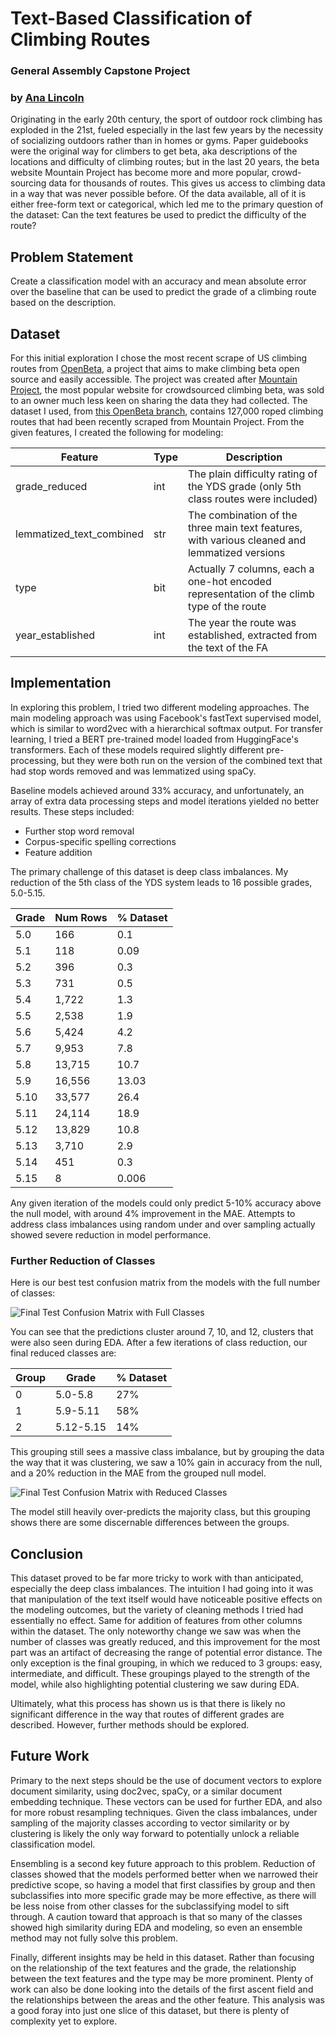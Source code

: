 # Text-Based Classification of Climbing Routes
### General Assembly Capstone Project 
### by [Ana Lincoln](https://www.linkedin.com/in/ana-lincoln/)
Originating in the early 20th century, the sport of outdoor rock climbing has exploded in the 21st, fueled especially in the last few years by the necessity of socializing outdoors rather than in homes or gyms. Paper guidebooks were the original way for climbers to get beta, aka descriptions of the locations and difficulty of climbing routes; but in the last 20 years, the beta website Mountain Project has become more and more popular, crowd-sourcing data for thousands of routes. This gives us access to climbing data in a way that was never possible before. Of the data available, all of it is either free-form text or categorical, which led me to the primary question of the dataset: Can the text features be used to predict the difficulty of the route? 

## Problem Statement
Create a classification model with an accuracy and mean absolute error over the baseline that can be used to predict the grade of a climbing route based on the description.

## Dataset
For this initial exploration I chose the most recent scrape of US climbing routes from [OpenBeta](https://openbeta.io/), a project that aims to make climbing beta open source and easily accessible. The project was created after [Mountain Project](https://www.mountainproject.com/), the most popular website for crowdsourced climbing beta, was sold to an owner much less keen on sharing the data they had collected. The dataset I used, from [this OpenBeta branch](https://github.com/OpenBeta/climbing-data/tree/next), contains 127,000 roped climbing routes that had been recently scraped from Mountain Project. From the given features, I created the following for modeling:

| Feature                  | Type | Description                                                                                   |
|--------------------------|------|-----------------------------------------------------------------------------------------------|
| grade_reduced            | int  | The plain difficulty rating of the YDS grade (only 5th class routes were included)            |
| lemmatized_text_combined | str  | The combination of the three main text features, with various cleaned and lemmatized versions |
| type                     | bit  | Actually 7 columns, each a one-hot encoded representation of the climb type of the route      |
| year_established         | int  | The year the route was established, extracted from the text of the FA                         |

## Implementation
In exploring this problem, I tried two different modeling approaches. The main modeling approach was using Facebook's fastText supervised model, which is similar to word2vec with a hierarchical softmax output. For transfer learning, I tried a BERT pre-trained model loaded from HuggingFace's transformers. Each of these models required slightly different pre-processing, but they were both run on the version of the combined text that had stop words removed and was lemmatized using spaCy. 

Baseline models achieved around 33% accuracy, and unfortunately, an array of extra data processing steps and model iterations yielded no better results. These steps included:
- Further stop word removal
- Corpus-specific spelling corrections
- Feature addition

The primary challenge of this dataset is deep class imbalances. My reduction of the 5th class of the YDS system leads to 16 possible grades, 5.0-5.15. 

| Grade | Num Rows | % Dataset |
|-------|----------|-----------|
| 5.0   | 166      | 0.1       |
| 5.1   | 118      | 0.09      |
| 5.2   | 396      | 0.3       |
| 5.3   | 731      | 0.5       |
| 5.4   | 1,722    | 1.3       |
| 5.5   | 2,538    | 1.9       |
| 5.6   | 5,424    | 4.2       |
| 5.7   | 9,953    | 7.8       |
| 5.8   | 13,715   | 10.7      |
| 5.9   | 16,556   | 13.03     |
| 5.10  | 33,577   | 26.4      |
| 5.11  | 24,114   | 18.9      |
| 5.12  | 13,829   | 10.8      |
| 5.13  | 3,710    | 2.9       |
| 5.14  | 451      | 0.3       |
| 5.15  | 8        | 0.006     |

Any given iteration of the models could only predict 5-10% accuracy above the null model, with around 4% improvement in the MAE. Attempts to address class imbalances using random under and over sampling actually showed severe reduction in model performance.

### Further Reduction of Classes
Here is our best test confusion matrix from the models with the full number of classes:

![Final Test Confusion Matrix with Full Classes](./archive/fullclassesmatrix.png)

You can see that the predictions cluster around 7, 10, and 12, clusters that were also seen during EDA. After a few iterations of class reduction, our final reduced classes are:

| Group | Grade     | % Dataset |
|-------|-----------|-----------|
| 0     | 5.0-5.8   | 27%       |
| 1     | 5.9-5.11  | 58%       |
| 2     | 5.12-5.15 | 14%       |

This grouping still sees a massive class imbalance, but by grouping the data the way that it was clustering, we saw a 10% gain in accuracy from the null, and a 20% reduction in the MAE from the grouped null model.

![Final Test Confusion Matrix with Reduced Classes](./archive/3groupstestmatrix.png)

The model still heavily over-predicts the majority class, but this grouping shows there are some discernable differences between the groups.

## Conclusion
This dataset proved to be far more tricky to work with than anticipated, especially the deep class imbalances. The intuition I had going into it was that manipulation of the text itself would have noticeable positive effects on the modeling outcomes, but the variety of cleaning methods I tried had essentially no effect. Same for addition of features from other columns within the dataset. The only noteworthy change we saw was when the number of classes was greatly reduced, and this improvement for the most part was an artifact of decreasing the range of potential error distance. The only exception is the final grouping, in which we reduced to 3 groups: easy, intermediate, and difficult. These groupings played to the strength of the model, while also highlighting potential clustering we saw during EDA. 

Ultimately, what this process has shown us is that there is likely no significant difference in the way that routes of different grades are described. However, further methods should be explored.

## Future Work
Primary to the next steps should be the use of document vectors to explore document similarity, using doc2vec, spaCy, or a similar document embedding technique. These vectors can be used for further EDA, and also for more robust resampling techniques. Given the class imbalances, under sampling of the majority classes according to vector similarity or by clustering is likely the only way forward to potentially unlock a reliable classification model.

Ensembling is a second key future approach to this problem. Reduction of classes showed that the models performed better when we narrowed their predictive scope, so having a model that first classifies by group and then subclassifies into more specific grade may be more effective, as there will be less noise from other classes for the subclassifying model to sift through. A caution toward that approach is that so many of the classes showed high similarity during EDA and modeling, so even an ensemble method may not fully solve this problem.

Finally, different insights may be held in this dataset. Rather than focusing on the relationship of the text features and the grade, the relationship between the text features and the type may be more prominent. Plenty of work can also be done looking into the details of the first ascent field and the relationships between the areas and the other feature. This analysis was a good foray into just one slice of this dataset, but there is plenty of complexity yet to explore.
